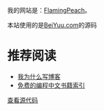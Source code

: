 我的网站是：[FlamingPeach](http://flaming-peach.github.io)。

本站使用的是[BeiYuu.com](http://beiyuu.com)的源码

# 推荐阅读
* [我为什么写博客](http://beiyuu.com/why-blog)
* [免费的编程中文书籍索引](http://siberiawolf.com/free_programming/index.html)

[查看源代码](https://github.com/flaming-peach/flaming-peach.github.io)

